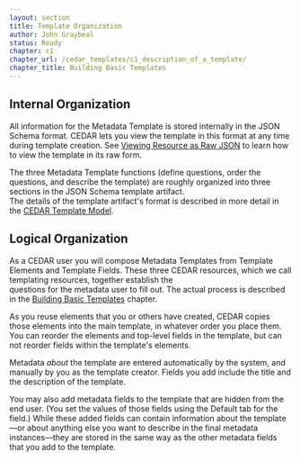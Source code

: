 ```yaml
---
layout: section
title: Template Organization
author: John Graybeal
status: Ready
chapter: c1
chapter_url: /cedar_templates/c1_description_of_a_template/
chapter_title: Building Basic Templates
---
```


## **Internal Organization**

All information for the Metadata Template is stored internally in the JSON Schema format. 
CEDAR lets you view the template in this format at any time during template creation.
See [Viewing Resource as Raw JSON](https://metadatacenter.github.io/cedar-manual/basic_topics/a3_viewing_resource_information/)
to learn how to view the template in its raw form.

The three Metadata Template functions (define questions, order the questions, and 
describe the template) are roughly organized into three sections in the JSON Schema template artifact.  
The details of the template artifact's format is described in more detail in the [CEDAR Template Model](https://metadatacenter.org/tools-training/outreach/cedar-template-model).

## **Logical Organization**

As a CEDAR user you will compose Metadata Templates from Template Elements and Template Fields.
These three CEDAR resources, which we call templating resources, together establish the  
questions for the metadata user to fill out. The actual process is described in 
the [Building Basic Templates](https://metadatacenter.github.io/cedar-manual/cedar_templates/c2_building_basic_templates/)
chapter.

As you reuse elements that you or others have created, CEDAR copies those elements 
into the main template, in whatever order you place them. You can reorder the elements and 
top-level fields in the template, but can not reorder fields within the template's elements.

Metadata *about* the template are entered automatically by the system, and manually by you
as the template creator. Fields you add include the title and the description of the template.

You may also add metadata fields to the template that are hidden from the end user. 
(You set the values of those fields using the Default tab for the field.)
While these added fields can contain information about the template—or about 
anything else you want to describe in the final metadata instances—they are stored 
in the same way as the other metadata fields that you add to the template. 








